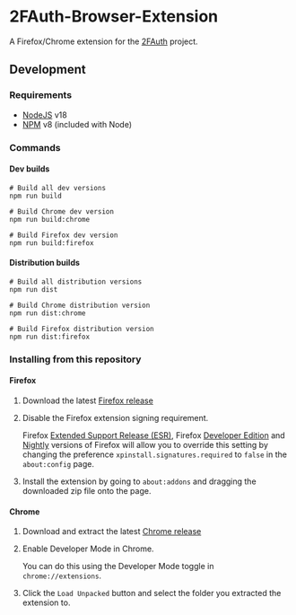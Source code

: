 # 2FAuth-Browser-Extension

A Firefox/Chrome extension for the [2FAuth](https://github.com/Bubka/2FAuth) project.

## Development 

### Requirements

- [NodeJS](https://nodejs.com) v18
- [NPM](https://npmjs.com) v8 (included with Node)

### Commands
#### Dev builds
```shell
# Build all dev versions
npm run build

# Build Chrome dev version
npm run build:chrome

# Build Firefox dev version
npm run build:firefox
```

#### Distribution builds
```shell
# Build all distribution versions
npm run dist

# Build Chrome distribution version
npm run dist:chrome

# Build Firefox distribution version
npm run dist:firefox
```

### Installing from this repository

#### Firefox
1. Download the latest [Firefox release](https://github.com/josh-gaby/2fauth-browser-extension/releases/download/pre-release/2fauth-firefox-2023.5.0-alpha.zip)
2. Disable the Firefox extension signing requirement. 

   Firefox [Extended Support Release (ESR)](https://www.mozilla.org/firefox/organizations/), Firefox [Developer Edition](https://www.mozilla.org/firefox/developer/) and [Nightly](https://nightly.mozilla.org/) versions of Firefox will allow you to override this setting by changing the preference `xpinstall.signatures.required` to `false` in the `about:config` page.
3. Install the extension by going to `about:addons` and dragging the downloaded zip file onto the page.


#### Chrome
1. Download and extract the latest [Chrome release](https://github.com/josh-gaby/2fauth-browser-extension/releases/download/pre-release/2fauth-chrome-2023.5.0-alpha.zip)
2. Enable Developer Mode in Chrome. 

   You can do this using the Developer Mode toggle in `chrome://extensions`.
3. Click the `Load Unpacked` button and select the folder you extracted the extension to.
